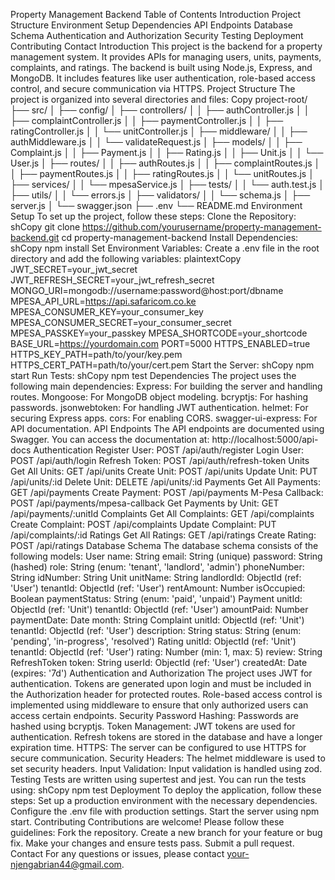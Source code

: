 Property Management Backend
Table of Contents
Introduction
Project Structure
Environment Setup
Dependencies
API Endpoints
Database Schema
Authentication and Authorization
Security
Testing
Deployment
Contributing
Contact
Introduction
This project is the backend for a property management system. It provides APIs for managing users, units, payments, complaints, and ratings. The backend is built using Node.js, Express, and MongoDB. It includes features like user authentication, role-based access control, and secure communication via HTTPS.
Project Structure
The project is organized into several directories and files:
Copy
project-root/
├── src/
│ ├── config/
│ ├── controllers/
│ │ ├── authController.js
│ │ ├── complaintController.js
│ │ ├── paymentController.js
│ │ ├── ratingController.js
│ │ └── unitController.js
│ ├── middleware/
│ │ ├── authMiddleware.js
│ │ └── validateRequest.js
│ ├── models/
│ │ ├── Complaint.js
│ │ ├── Payment.js
│ │ ├── Rating.js
│ │ ├── Unit.js
│ │ └── User.js
│ ├── routes/
│ │ ├── authRoutes.js
│ │ ├── complaintRoutes.js
│ │ ├── paymentRoutes.js
│ │ ├── ratingRoutes.js
│ │ └── unitRoutes.js
│ ├── services/
│ │ └── mpesaService.js
│ ├── tests/
│ │ └── auth.test.js
│ ├── utils/
│ │ └── errors.js
│ ├── validators/
│ │ └── schema.js
│ ├── server.js
│ └── swagger.json
├── .env
└── README.md
Environment Setup
To set up the project, follow these steps:
Clone the Repository:
shCopy
git clone https://github.com/yourusername/property-management-backend.git
cd property-management-backend
Install Dependencies:
shCopy
npm install
Set Environment Variables:
Create a .env file in the root directory and add the following variables:
plaintextCopy
JWT_SECRET=your_jwt_secret
JWT_REFRESH_SECRET=your_jwt_refresh_secret
MONGO_URI=mongodb://username:password@host:port/dbname
MPESA_API_URL=https://api.safaricom.co.ke
MPESA_CONSUMER_KEY=your_consumer_key
MPESA_CONSUMER_SECRET=your_consumer_secret
MPESA_PASSKEY=your_passkey
MPESA_SHORTCODE=your_shortcode
BASE_URL=https://yourdomain.com
PORT=5000
HTTPS_ENABLED=true
HTTPS_KEY_PATH=path/to/your/key.pem
HTTPS_CERT_PATH=path/to/your/cert.pem
Start the Server:
shCopy
npm start
Run Tests:
shCopy
npm test
Dependencies
The project uses the following main dependencies:
Express: For building the server and handling routes.
Mongoose: For MongoDB object modeling.
bcryptjs: For hashing passwords.
jsonwebtoken: For handling JWT authentication.
helmet: For securing Express apps.
cors: For enabling CORS.
swagger-ui-express: For API documentation.
API Endpoints
The API endpoints are documented using Swagger. You can access the documentation at:
http://localhost:5000/api-docs
Authentication
Register User: POST /api/auth/register
Login User: POST /api/auth/login
Refresh Token: POST /api/auth/refresh-token
Units
Get All Units: GET /api/units
Create Unit: POST /api/units
Update Unit: PUT /api/units/:id
Delete Unit: DELETE /api/units/:id
Payments
Get All Payments: GET /api/payments
Create Payment: POST /api/payments
M-Pesa Callback: POST /api/payments/mpesa-callback
Get Payments by Unit: GET /api/payments/:unitId
Complaints
Get All Complaints: GET /api/complaints
Create Complaint: POST /api/complaints
Update Complaint: PUT /api/complaints/:id
Ratings
Get All Ratings: GET /api/ratings
Create Rating: POST /api/ratings
Database Schema
The database schema consists of the following models:
User
name: String
email: String (unique)
password: String (hashed)
role: String (enum: 'tenant', 'landlord', 'admin')
phoneNumber: String
idNumber: String
Unit
unitName: String
landlordId: ObjectId (ref: 'User')
tenantId: ObjectId (ref: 'User')
rentAmount: Number
isOccupied: Boolean
paymentStatus: String (enum: 'paid', 'unpaid')
Payment
unitId: ObjectId (ref: 'Unit')
tenantId: ObjectId (ref: 'User')
amountPaid: Number
paymentDate: Date
month: String
Complaint
unitId: ObjectId (ref: 'Unit')
tenantId: ObjectId (ref: 'User')
description: String
status: String (enum: 'pending', 'in-progress', 'resolved')
Rating
unitId: ObjectId (ref: 'Unit')
tenantId: ObjectId (ref: 'User')
rating: Number (min: 1, max: 5)
review: String
RefreshToken
token: String
userId: ObjectId (ref: 'User')
createdAt: Date (expires: '7d')
Authentication and Authorization
The project uses JWT for authentication. Tokens are generated upon login and must be included in the Authorization header for protected routes. Role-based access control is implemented using middleware to ensure that only authorized users can access certain endpoints.
Security
Password Hashing: Passwords are hashed using bcryptjs.
Token Management: JWT tokens are used for authentication. Refresh tokens are stored in the database and have a longer expiration time.
HTTPS: The server can be configured to use HTTPS for secure communication.
Security Headers: The helmet middleware is used to set security headers.
Input Validation: Input validation is handled using zod.
Testing
Tests are written using supertest and jest. You can run the tests using:
shCopy
npm test
Deployment
To deploy the application, follow these steps:
Set up a production environment with the necessary dependencies.
Configure the .env file with production settings.
Start the server using npm start.
Contributing
Contributions are welcome! Please follow these guidelines:
Fork the repository.
Create a new branch for your feature or bug fix.
Make your changes and ensure tests pass.
Submit a pull request.
Contact
For any questions or issues, please contact your-njengabrian44@gmail.com.
